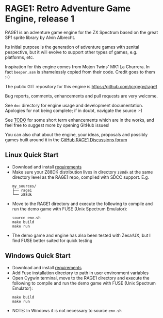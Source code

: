 # RAGE1: Retro Adventure Game Engine, release 1

RAGE1 is an adventure game engine for the ZX Spectrum based on the great SP1
sprite library by Alvin Albrecht.

Its initial purpose is the generation of adventure games with zenital
pespective, but it will evolve to support other types of games, e.g.
platforms, etc.

Inspiration for this engine comes from Mojon Twins' MK1 La Churrera. In fact
`beeper.asm` is shamelessly copied from their code. Credit goes to them :-)

The public GIT repository for this engine is https://github.com/jorgegv/rage1

Bug reports, comments, enhancements and pull requests are very welcome.

See `doc` directory for engine usage and development documentation.
Apologies for not being complete; if in doubt, navigate the source :-)

See [TODO](doc/TODO.md) for some short term enhancements which are in the works,
and feel free to suggest more by opening GitHub issues!

You can also chat about the engine, your ideas, proposals and possibly games
built around it in the [GitHub RAGE1 Discussions forum](https://github.com/jorgegv/rage1/discussions/12)

## Linux Quick Start

* Download and install [requirements](doc/REQUIREMENTS.md)
* Make sure your Z88DK distribution lives in directory `z88dk` at the same
  directory level as the RAGE1 repo, compiled with SDCC support. E.g.
  ```
  my_sources/
  ├── rage1
  └── z88dk
  ```
* Move to the RAGE1 directory and execute the following to compile and run the demo game with FUSE (Unix
Spectrum Emulator):
  ```
  source env.sh
  make build
  make run
  ```
* The demo game and engine has also been tested with ZesarUX, but I find FUSE better suited for quick testing

## Windows Quick Start

* Download and install [requirements](doc/REQUIREMENTS.md)
* Add Fuse installation directory to path in user environment variables
* Open Cygwin terminal, move to the RAGE1 directory and execute the following to compile and run the demo game with FUSE (Unix
Spectrum Emulator):
  ```
  make build
  make run
  ```
* NOTE: In Windows it is not necessary to source `env.sh`
